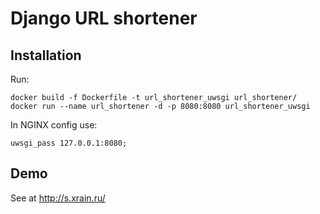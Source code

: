 # Django URL shortener

## Installation

Run:
```
docker build -f Dockerfile -t url_shortener_uwsgi url_shortener/
docker run --name url_shortener -d -p 8080:8080 url_shortener_uwsgi
```

In NGINX config use:
```
uwsgi_pass 127.0.0.1:8080;
```

## Demo

See at http://s.xrain.ru/
